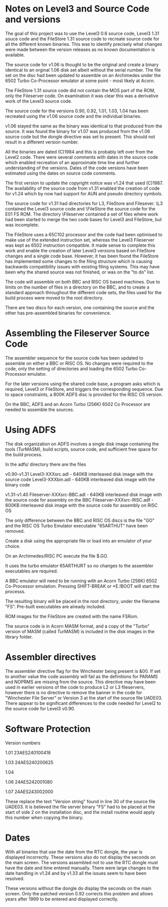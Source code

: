 Notes on Level3 and Source Code and versions
============================================

The goal of this project was to use the Level3 0.6 source code, Level3 1.31 souce code and the FileStore 1.31 source code to recreate source code for all the different known binaries. This was to identify precisely what changes were made between the version releases as no known documentation is available.

The source code for v1.06 is thought to be the original and create a binary identical to an orginal 1.06 disk set albeit without the serial number. The file set on the disc had been updated to assemble on an Archimedes under the 6502 Turbo Co-Processor emulator at some point - most likely at Acorn.

The FileStore 1.31 source code did not contain the MOS part of the ROM, only the Fileserver code. On examination it was clear this was a derivative work of the Level3 source code. 

The source code for the versions 0.90, 0.92, 1.01, 1.03, 1.04 has been recreated using the v1.06 source code and the individual binaries.

v1.06 stayed the same as the binary was identical to that produced from the source. It was found the binary for v1.07 was produced from the v1.06 source code but the dongle directive was set to present. This should not result in a different version number.

All the binaries are dated (C)1984 and this is probably left over from the Level2 code. There were several comments with dates in the source code which enabled recreation of an approximate time line and further understanding of the versions. Dates of the code versions have been estimated using the dates on source code comments.

The first version to update the copyright notice was v1.24 that used (C)1987. The availability of the source code from v1.31 enabled the creation of code for v1.24 which by now had support for AUN and pseudo directory symbols.

The source code for v1.31 had directories for L3, FileStore and Filesever. 
\L3 contained the Level3 source code and \FileStore the source code for the E01 FS ROM. The directory \Fileserver contained a set of files where work had been started to merge the two code bases for Level3 and FileStore, but was  incomplete. 

The FileStore uses a 65C102 processor and the code had been optimised to make use of the extended instruction set, whereas the Level3 Fileserver was kept as 6502 instruction compatible. It made sense to complete this work and enable the creation of later Level3 versions based on FileStore changes and a single code base. However, it has been found the FileStore has implemented some changes to the filing structure which is causing backwards compatibility issues with existing filing systems. This may have been why the shared source was not finished, or was on the "to do" list.

The code will assemble on both BBC and RISC OS based machines. Due to limits on the number of files in a directory on the BBC, and to create a standard approach throughout the different code sets, the files used for the build  process were moved to the root directory.

There are two discs for each version, one containing the source and the other has pre-assembled binaries for convenience.


Assembling the Fileserver Source Code
=====================================

The assembler sequence for the source code has been updated to assemble on either a BBC or RISC OS. No changes were required to the code, only the setting of directories and loading the 6502 Turbo Co-Processor emulator.

For the later versions using the shared code base, a program asks which is  required, Level3 or FileStore, and triggers the corresponding sequence. Due to space constraints, a 800K ADFS disc is provided for the RISC OS version.

On the BBC, ADFS and an Acorn Turbo (256K) 6502 Co Processor are needed to assemble the sources.


Using ADFS
==========

The disk organization on ADFS involves a single disk image containing the tools (TurMASM), build scripts, source code, and sufficient free space for the build process.

In the adfs/ directory there are the files 

v0.90-v1.31
   Level3-XXXsrc.adl - 640KB interleaved disk image with the source code
   Level3-XXXbin.adl - 640KB interleaved disk image with the binary code

v1.31-v1.40
   Fileserver-XXXsrc-BBC.adl  - 640KB interleaved disk image with the source
                                code for assembly on the BBC
   Fileserver-XXXsrc-RISC.adf - 800KB interleaved disk image with the source
                                code for assembly on RISC OS

The only difference between the BBC and RISC OS discs is the file "GO" and the RISC OS Turbo Emulator executable "65ARTHUT" have been removed.
   
Create a disk using the appropriate file or load into an emulator of your choice.

On an Archimedes/RISC PC execute the file $.GO.

It uses the turbo emulator 65ARTHURT so no changes to the assembler executables are required.

A BBC emulator will need to be running with an Acorn Turbo (256K) 6502 Co-Processor emulation. Pressing SHIFT-BREAK or *E.!BOOT will start the processs.

The resulting binary will be placed in the root directory, under the filename "FS". Pre-built executables are already included.

ROM images for the FileStore are created with the name FSRom.

The source code is in Acorn MASM format, and a copy of the "Turbo" version of MASM (called TurMASM) is included in the disk images in the library folder.


Assembler directives
====================

The assembler directive flag for the Winchester being present is &00. If set to another value the code assembly will fail as the definitions for PARAMS and NOPRMS are missing from the source. This directive may have been used in earlier versions of the code to produce L2 or L3 fileservers, however there is no directive to remove the banner in the code for "Winchester File Server" or Version 3 at the start of the source file UADE03. There appear to be significant differences to the code needed for Level2 to the source code for Level3 v0.90.

Software Protection
===================
Version numbers

1.01 23AES240100418

1.03 24AES240200625

1.04

1.06 24AES242001080

1.07 24AES243002000

These replace the text  "Version string" found in line 30 of the source file UADE03. It is believed the file server binary "FS" had to be placed at the start of side 2 on the installation disc, and the install routine would apply this number when copying the binary.


Dates
=====
With all binaries that use the date from the RTC dongle, the year is displayed incorrectly. These versions also do not display the seconds on the main screen. The versions assembled not to use the RTC dongle must have the date and time entered manually. There were large changes to the date handling in v1.24 and by v1.33 all the issues seem to have been resolved.

These versions without the dongle do display the seconds on the main screen. Only the patched version 0.92 corrects this problem and allows years after 1999 to be entered and displayed correctly.
